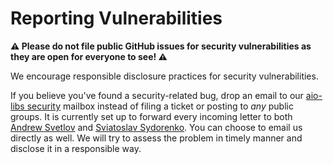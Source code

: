 # Reporting Vulnerabilities

**⚠️ Please do not file public GitHub issues for security
vulnerabilities as they are open for everyone to see! ⚠️**

We encourage responsible disclosure practices for security vulnerabilities.

If you believe you've found a security-related bug, drop an email to our
[aio-libs security] mailbox instead of filing a ticket or posting to _any_
public groups. It is currently set up to forward every incoming letter to
both [Andrew Svetlov] and [Sviatoslav Sydorenko]. You can choose to email
us directly as well. We will try to assess the problem in timely manner
and disclose it in a responsible way.

[aio-libs security]:
mailto:"'%40aio-libs'%20security%20reports"%20<security@aio-libs.org>
[Andrew Svetlov]:
mailto:"Andrew%20'%40asvetlov'%20Svetlov"%20<andrew.svetlov+aio-libs-security@gmail.com>
[Sviatoslav Sydorenko]:
mailto:"Sviatoslav%20'%40webknjaz'%20Sydorenko"%20<wk+aio-libs-security@sydorenko.org.ua>
